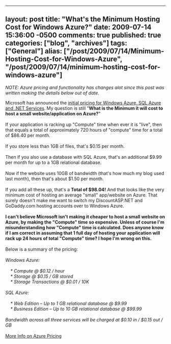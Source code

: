   ---
  layout: post
  title: "What's the Minimum Hosting Cost for Windows Azure?"
  date: 2009-07-14 15:36:00 -0500
  comments: true
  published: true
  categories: ["blog", "archives"]
  tags: ["General"]
  alias: ["/post/2009/07/14/Minimum-Hosting-Cost-for-Windows-Azure", "/post/2009/07/14/minimum-hosting-cost-for-windows-azure"]
  ---
<!-- more -->
<p><img style="float: right;" src="/image.axd?picture=2009%2f7%2fazure-logo.jpg" alt="" /></p>
<p><em>NOTE: Azure pricing and functionality has changes alot since this post was written making the details below out of date.</em></p>
<p>Microsoft has announced the <a href="http://blogs.msdn.com/windowsazure/archive/2009/07/14/confirming-commercial-availability-and-announcing-business-model.aspx">initial pricing for Windows Azure, SQL Azure and .NET Services</a>. My question is still "<strong>What is the Minimum it will cost to host a small website/application on Azure?</strong>"<br /><br />If your application is racking up "Compute" time when ever it is "live", then that equals a total of approximately 720 hours of "compute" time for a total of $86.40 per month.<br /><br />If you store less than 1GB of files, that's $0.15 per month.<br /><br />Then if you also use a database with SQL Azure, that's an additional $9.99 per month for up to a 1GB relational database.<br /><br />Now if the website uses 10GB of bandwidth (that's how much my blog used last month), then that's about $1.50 per month.<br /><br />If you add all these up, that's a <strong>Total of $98.04!</strong> And that looks like the very minimum cost of hosting an average "small" app/website on Azure. That surely doesn't make me want to switch my DiscountASP.NET and GoDaddy.com hosting accounts over to Windows Azure.<br /><br /><strong>I can't believe Microsoft isn't making it cheaper to host a small website on Azure, by making the "Compute" time so expensive. Unless of course I'm misunderstanding how "Compute" time is calculated. Does anyone know if I am correct in assuming that 1 full day of hosting your application will rack up 24 hours of total "Compute" time? I hope I'm wrong on this.</strong><br /><br />Below is a summary of the pricing:<br /><br /><em>Windows Azure:<br /><br />&nbsp;&nbsp;&nbsp; * Compute @ $0.12 / hour<br />&nbsp;&nbsp;&nbsp; * Storage @ $0.15 / GB stored<br />&nbsp;&nbsp;&nbsp; * Storage Transactions @ $0.01 / 10K<br /><br />SQL Azure:<br /><br />&nbsp;&nbsp;&nbsp; * Web Edition &ndash; Up to 1 GB relational database @ $9.99<br />&nbsp;&nbsp;&nbsp; * Business Edition &ndash; Up to 10 GB relational database @ $99.99<br /><br />Bandwidth across all three services will be charged at $0.10 in / $0.15 out / GB<br /></em><br /><a href="http://blogs.msdn.com/windowsazure/archive/2009/07/14/confirming-commercial-availability-and-announcing-business-model.aspx">More Info on Azure Pricing</a></p>
